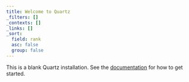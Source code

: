 ```yaml
---
title: Welcome to Quartz
_filters: []
_contexts: []
_links: []
_sort:
  field: rank
  asc: false
  group: false
---
```


This is a blank Quartz installation.
See the [documentation](https://quartz.jzhao.xyz) for how to get started.
